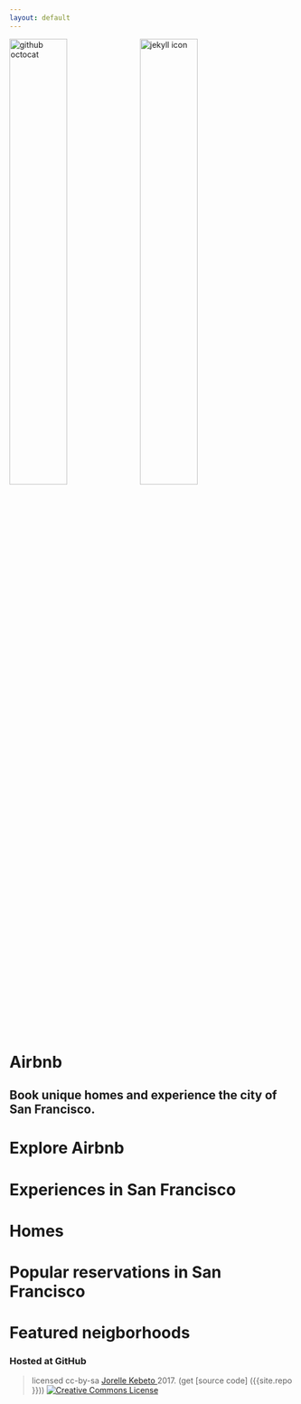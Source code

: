 ```yaml
---
layout: default
---
```


<div>
   <img src=""{{ site.url }}/images/octocat.jpg" alt="github octocat" style="width:45%;" >
   <img src="{{ site.url }}/images/jekyll.png" alt="jekyll icon" style="width:45%;" >
</div>

# Airbnb 
## Book unique homes and experience the city of San Francisco.




# Explore Airbnb



# Experiences in San Francisco




# Homes



# Popular reservations in San Francisco




# Featured neigborhoods




### Hosted at GitHub

> licensed cc-by-sa <a href="https://github.com/JorelleK/CapitalOneChallenge"> Jorelle Kebeto </a> 2017. (get [source code] ({{site.repo }}))
> <a href="http://creativecommons.org/licenses/by-sa/4.0/" rel="license"><img style="border-width: 0;" src="https://i.creativecommons.org/l/by-sa/4.0/88x31.png" alt="Creative Commons License" /></a>




